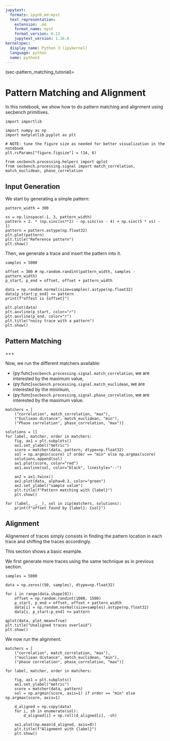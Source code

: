 ```yaml
---
jupytext:
  formats: ipynb,md:myst
  text_representation:
    extension: .md
    format_name: myst
    format_version: 0.13
    jupytext_version: 1.16.6
kernelspec:
  display_name: Python 3 (ipykernel)
  language: python
  name: python3
---
```


(sec-pattern_matching_tutorial)=

# Pattern Matching and Alignment

In this notebook, we show how to do pattern matching and alignment using secbench primitives.

```{code-cell} ipython3
import importlib

import numpy as np
import matplotlib.pyplot as plt

# NOTE: tune the figure size as needed for better visualization in the notebook
plt.rcParams["figure.figsize"] = (14, 6)
```

```{code-cell} ipython3
from secbench.processing.helpers import qplot
from secbench.processing.signal import match_correlation, match_euclidean, phase_correlation
```

## Input Generation

We start by generating a simple pattern:

```{code-cell} ipython3
pattern_width = 300

xs = np.linspace(-1, 3, pattern_width)
pattern = 2. * (np.sinc(xs**2) - np.sinc(xs - 4) + np.sinc(5 * xs) - 1)
pattern = pattern.astype(np.float32)
plt.plot(pattern)
plt.title("Reference pattern")
plt.show()
```

Then, we generate a trace and insert the pattern into it.

```{code-cell} ipython3
samples = 5000

offset = 300 # np.random.randint(pattern_width, samples - pattern_width)
p_start, p_end = offset, offset + pattern_width

data = np.random.normal(size=samples).astype(np.float32)
data[p_start:p_end] += pattern
print(f"offest is {offset}")

plt.plot(data)
plt.axvline(p_start, color="r")
plt.axvline(p_end, color="r")
plt.title("noisy trace with a pattern")
plt.show()
```

## Pattern Matching

+++

Now, we run the different matchers available:
- {py:func}`secbench.processing.signal.match_correlation`, we are interested by the maximum value,
- {py:func}`secbench.processing.signal.match_euclidean`, we are interested by the minimum,
- {py:func}`secbench.processing.signal.phase_correlation`, we are interested by the maximum value.

```{code-cell} ipython3
matchers = [
    ("correlation", match_correlation, "max"),
    ("Eucliean distance", match_euclidean, "min"),
    ("Phase correlation", phase_correlation, "max")]

solutions = []
for label, matcher, order in matchers:
    fig, ax1 = plt.subplots()
    ax1.set_ylabel("metric")
    score = matcher(data, pattern, dtype=np.float32)
    sol = np.argmin(score) if order == "min" else np.argmax(score)
    solutions.append(sol)
    ax1.plot(score, color="red")
    ax1.axvline(sol, color="black", linestyle="--")

    ax2 = ax1.twinx()
    ax2.plot(data, alpha=0.3, color="green")
    ax2.set_ylabel("sample value")
    plt.title(f"Pattern matching with {label}")
    plt.show()

for (label, _, _), sol in zip(matchers, solutions):
    print(f"offset found by {label}: {sol}")
```

## Alignment

Alignement of traces simply consists in finding the pattern location in each trace and shifting the traces accordingly.

This section shows a basic example. 

We first generate more traces using the same technique as in previous section.

```{code-cell} ipython3
samples = 5000

data = np.zeros((50, samples), dtype=np.float32)

for i in range(data.shape[0]):
    offset = np.random.randint(1000, 1500)
    p_start, p_end = offset, offset + pattern_width
    data[i] = np.random.normal(size=samples).astype(np.float32)
    data[i, p_start:p_end] += pattern
```

```{code-cell} ipython3
qplot(data, plot_mean=True)
plt.title("Unaligned traces overlaid")
plt.show()
```

We now run the alignment.

```{code-cell} ipython3
matchers = [
    ("correlation", match_correlation, "max"),
    ("eucliean distance", match_euclidean, "min"),
    ("phase correlation", phase_correlation, "max")]

for label, matcher, order in matchers:
    
    fig, ax1 = plt.subplots()
    ax1.set_ylabel("metric")
    score = matcher(data, pattern)
    sol = np.argmin(score, axis=1) if order == "min" else np.argmax(score, axis=1)

    d_aligned = np.copy(data)
    for i, sh in enumerate(sol):
        d_aligned[i] = np.roll(d_aligned[i], -sh)

    ax1.plot(np.mean(d_aligned, axis=0))
    plt.title(f"Alignment with {label}")
    plt.show()
```

```{code-cell} ipython3

```